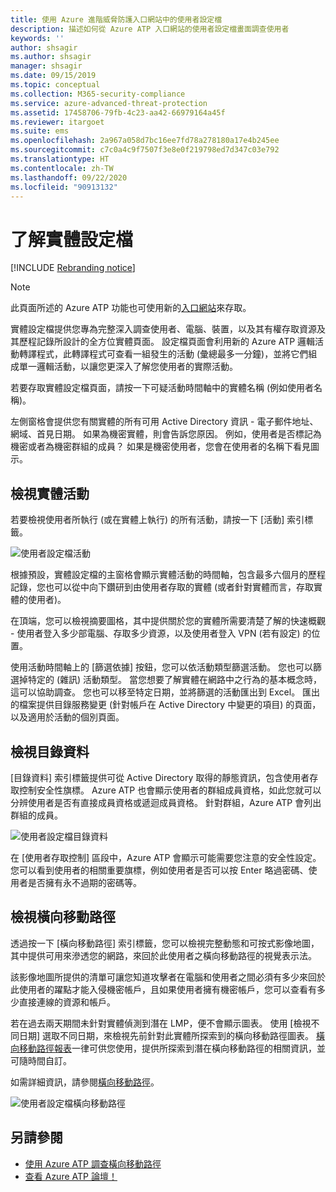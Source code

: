 ```yaml
---
title: 使用 Azure 進階威脅防護入口網站中的使用者設定檔
description: 描述如何從 Azure ATP 入口網站的使用者設定檔畫面調查使用者
keywords: ''
author: shsagir
ms.author: shsagir
manager: shsagir
ms.date: 09/15/2019
ms.topic: conceptual
ms.collection: M365-security-compliance
ms.service: azure-advanced-threat-protection
ms.assetid: 17458706-79fb-4c23-aa42-66979164a45f
ms.reviewer: itargoet
ms.suite: ems
ms.openlocfilehash: 2a967a058d7bc16ee7fd78a278180a17e4b245ee
ms.sourcegitcommit: c7c0a4c9f7507f3e8e0f219798ed7d347c03e792
ms.translationtype: HT
ms.contentlocale: zh-TW
ms.lasthandoff: 09/22/2020
ms.locfileid: "90913132"
---
```

# <a name="understanding-entity-profiles"></a>了解實體設定檔

[!INCLUDE [Rebranding notice](includes/rebranding.md)]

> [!NOTE]
> 此頁面所述的 Azure ATP 功能也可使用新的[入口網站](https://portal.cloudappsecurity.com)來存取。

實體設定檔提供您專為完整深入調查使用者、電腦、裝置，以及其有權存取資源及其歷程記錄所設計的全方位實體頁面。 設定檔頁面會利用新的 Azure ATP 邏輯活動轉譯程式，此轉譯程式可查看一組發生的活動 (彙總最多一分鐘)，並將它們組成單一邏輯活動，以讓您更深入了解您使用者的實際活動。

若要存取實體設定檔頁面，請按一下可疑活動時間軸中的實體名稱 (例如使用者名稱)。

左側窗格會提供您有關實體的所有可用 Active Directory 資訊 - 電子郵件地址、網域、首見日期。 如果為機密實體，則會告訴您原因。 例如，使用者是否標記為機密或者為機密群組的成員？
如果是機密使用者，您會在使用者的名稱下看見圖示。

## <a name="view-entity-activities"></a>檢視實體活動

若要檢視使用者所執行 (或在實體上執行) 的所有活動，請按一下 [活動]  索引標籤。 

 ![使用者設定檔活動](media/user-profile-activities.png)

根據預設，實體設定檔的主窗格會顯示實體活動的時間軸，包含最多六個月的歷程記錄，您也可以從中向下鑽研到由使用者存取的實體 (或者針對實體而言，存取實體的使用者)。

在頂端，您可以檢視摘要圖格，其中提供關於您的實體所需要清楚了解的快速概觀 - 使用者登入多少部電腦、存取多少資源，以及使用者登入 VPN (若有設定) 的位置。 

使用活動時間軸上的 [篩選依據]  按鈕，您可以依活動類型篩選活動。 您也可以篩選掉特定的 (雜訊) 活動類型。 當您想要了解實體在網路中之行為的基本概念時，這可以協助調查。 您也可以移至特定日期，並將篩選的活動匯出到 Excel。 匯出的檔案提供目錄服務變更 (針對帳戶在 Active Directory 中變更的項目) 的頁面，以及適用於活動的個別頁面。 

## <a name="view-directory-data"></a>檢視目錄資料

[目錄資料]  索引標籤提供可從 Active Directory 取得的靜態資訊，包含使用者存取控制安全性旗標。 Azure ATP 也會顯示使用者的群組成員資格，如此您就可以分辨使用者是否有直接成員資格或遞迴成員資格。 針對群組，Azure ATP 會列出群組的成員。

 ![使用者設定檔目錄資料](media/user-profile-dir-data.png)

在 [使用者存取控制]  區段中，Azure ATP 會顯示可能需要您注意的安全性設定。 您可以看到使用者的相關重要旗標，例如使用者是否可以按 Enter 略過密碼、使用者是否擁有永不過期的密碼等。 

## <a name="view-lateral-movement-paths"></a>檢視橫向移動路徑

透過按一下 [橫向移動路徑] 索引標籤，您可以檢視完整動態和可按式影像地圖，其中提供可用來滲透您的網路，來回於此使用者之橫向移動路徑的視覺表示法。

該影像地圖所提供的清單可讓您知道攻擊者在電腦和使用者之間必須有多少來回於此使用者的躍點才能入侵機密帳戶，且如果使用者擁有機密帳戶，您可以查看有多少直接連線的資源和帳戶。

若在過去兩天期間未針對實體偵測到潛在 LMP，便不會顯示圖表。 使用 [檢視不同日期]  選取不同日期，來檢視先前針對此實體所探索到的橫向移動路徑圖表。 [橫向移動路徑報表](reports.md)一律可供您使用，提供所探索到潛在橫向移動路徑的相關資訊，並可隨時間自訂。  

如需詳細資訊，請參閱[橫向移動路徑](use-case-lateral-movement-path.md)。 

 ![使用者設定檔橫向移動路徑](media/user-profile-lateral-movement-paths.png)


## <a name="see-also"></a>另請參閱

- [使用 Azure ATP 調查橫向移動路徑](use-case-lateral-movement-path.md)
- [查看 Azure ATP 論壇！](https://aka.ms/azureatpcommunity)

